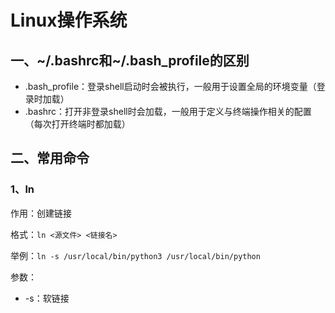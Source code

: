 # Linux操作系统

## 一、~/.bashrc和~/.bash_profile的区别

- .bash_profile：登录shell启动时会被执行，一般用于设置全局的环境变量（登录时加载）
- .bashrc：打开非登录shell时会加载，一般用于定义与终端操作相关的配置（每次打开终端时都加载）

## 二、常用命令

### 1、ln

作用：创建链接

格式：`ln <源文件> <链接名>`

举例：`ln -s /usr/local/bin/python3 /usr/local/bin/python`

参数：

- -s：软链接
